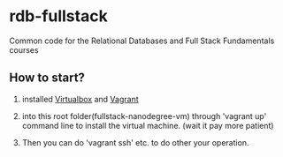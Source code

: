 rdb-fullstack
=============

Common code for the Relational Databases and Full Stack Fundamentals courses


## How to start?

1. installed  [Virtualbox](https://www.virtualbox.org/) and [Vagrant](https://www.vagrantup.com/) 

2. into this root folder(fullstack-nanodegree-vm) through 'vagrant up' command line to install the virtual machine. (wait it pay more patient)

3. Then you can do 'vagrant ssh' etc. to do other your operation.
